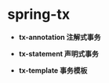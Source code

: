 # spring-tx

- **tx-annotation    注解式事务**

- **tx-statement     声明式事务**

- **tx-template        事务模板**

